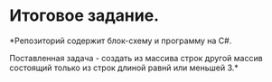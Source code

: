 # Итоговое задание.

*Репозиторий содержит блок-схему и программу на C#. 

Поставленная задача - создать из массива строк другой массив состоящий только из строк длиной равнй или меньшей 3.*